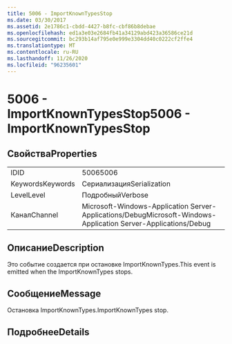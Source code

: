 ```yaml
---
title: 5006 - ImportKnownTypesStop
ms.date: 03/30/2017
ms.assetid: 2e1786c1-cbdd-4427-b8fc-cbf86b8debae
ms.openlocfilehash: ed1a3e03e2684fb41a34129abd423a36586ce21d
ms.sourcegitcommit: bc293b14af795e0e999e3304dd40c0222cf2ffe4
ms.translationtype: MT
ms.contentlocale: ru-RU
ms.lasthandoff: 11/26/2020
ms.locfileid: "96235601"
---
```

# <a name="5006---importknowntypesstop"></a><span data-ttu-id="e0465-102">5006 - ImportKnownTypesStop</span><span class="sxs-lookup"><span data-stu-id="e0465-102">5006 - ImportKnownTypesStop</span></span>

## <a name="properties"></a><span data-ttu-id="e0465-103">Свойства</span><span class="sxs-lookup"><span data-stu-id="e0465-103">Properties</span></span>  
  
|||  
|-|-|  
|<span data-ttu-id="e0465-104">ID</span><span class="sxs-lookup"><span data-stu-id="e0465-104">ID</span></span>|<span data-ttu-id="e0465-105">5006</span><span class="sxs-lookup"><span data-stu-id="e0465-105">5006</span></span>|  
|<span data-ttu-id="e0465-106">Keywords</span><span class="sxs-lookup"><span data-stu-id="e0465-106">Keywords</span></span>|<span data-ttu-id="e0465-107">Сериализация</span><span class="sxs-lookup"><span data-stu-id="e0465-107">Serialization</span></span>|  
|<span data-ttu-id="e0465-108">Level</span><span class="sxs-lookup"><span data-stu-id="e0465-108">Level</span></span>|<span data-ttu-id="e0465-109">Подробный</span><span class="sxs-lookup"><span data-stu-id="e0465-109">Verbose</span></span>|  
|<span data-ttu-id="e0465-110">Канал</span><span class="sxs-lookup"><span data-stu-id="e0465-110">Channel</span></span>|<span data-ttu-id="e0465-111">Microsoft-Windows-Application Server-Applications/Debug</span><span class="sxs-lookup"><span data-stu-id="e0465-111">Microsoft-Windows-Application Server-Applications/Debug</span></span>|  
  
## <a name="description"></a><span data-ttu-id="e0465-112">Описание</span><span class="sxs-lookup"><span data-stu-id="e0465-112">Description</span></span>  

 <span data-ttu-id="e0465-113">Это событие создается при остановке ImportKnownTypes.</span><span class="sxs-lookup"><span data-stu-id="e0465-113">This event is emitted when the ImportKnownTypes stops.</span></span>  
  
## <a name="message"></a><span data-ttu-id="e0465-114">Сообщение</span><span class="sxs-lookup"><span data-stu-id="e0465-114">Message</span></span>  

 <span data-ttu-id="e0465-115">Остановка ImportKnownTypes.</span><span class="sxs-lookup"><span data-stu-id="e0465-115">ImportKnownTypes stop.</span></span>  
  
## <a name="details"></a><span data-ttu-id="e0465-116">Подробнее</span><span class="sxs-lookup"><span data-stu-id="e0465-116">Details</span></span>
